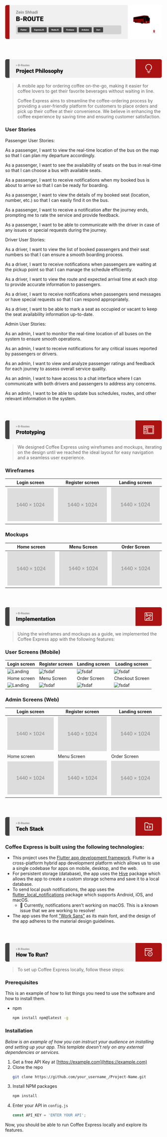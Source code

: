 <img src="./readme/title1.svg"/>

<br><br>

<!-- project philosophy -->
<img src="./readme/title2.svg"/>

> A mobile app for ordering coffee on-the-go, making it easier for coffee lovers to get their favorite beverages without waiting in line.
>
> Coffee Express aims to streamline the coffee-ordering process by providing a user-friendly platform for customers to place orders and pick up their coffee at their convenience. We believe in enhancing the coffee experience by saving time and ensuring customer satisfaction.

### User Stories
Passenger User Stories:

As a passenger, I want to view the real-time location of the bus on the map so that I can plan my departure accordingly.

As a passenger, I want to see the availability of seats on the bus in real-time so that I can choose a bus with available seats.

As a passenger, I want to receive notifications when my booked bus is about to arrive so that I can be ready for boarding.

As a passenger, I want to view the details of my booked seat (location, number, etc.) so that I can easily find it on the bus.

As a passenger, I want to receive a notification after the journey ends, prompting me to rate the service and provide feedback.

As a passenger, I want to be able to communicate with the driver in case of any issues or special requests during the journey.

Driver User Stories:

As a driver, I want to view the list of booked passengers and their seat numbers so that I can ensure a smooth boarding process.

As a driver, I want to receive notifications when passengers are waiting at the pickup point so that I can manage the schedule efficiently.

As a driver, I want to view the route and expected arrival time at each stop to provide accurate information to passengers.

As a driver, I want to receive notifications when passengers send messages or have special requests so that I can respond appropriately.

As a driver, I want to be able to mark a seat as occupied or vacant to keep the seat availability information up-to-date.

Admin User Stories:

As an admin, I want to monitor the real-time location of all buses on the system to ensure smooth operations.

As an admin, I want to receive notifications for any critical issues reported by passengers or drivers.

As an admin, I want to view and analyze passenger ratings and feedback for each journey to assess overall service quality.

As an admin, I want to have access to a chat interface where I can communicate with both drivers and passengers to address any concerns.

As an admin, I want to be able to update bus schedules, routes, and other relevant information in the system.

<br><br>

<!-- Prototyping -->
<img src="./readme/title3.svg"/>

> We designed Coffee Express using wireframes and mockups, iterating on the design until we reached the ideal layout for easy navigation and a seamless user experience.

### Wireframes
| Login screen  | Register screen |  Landing screen |
| ---| ---| ---|
| ![Landing](./readme/demo/1440x1024.png) | ![fsdaf](./readme/demo/1440x1024.png) | ![fsdaf](./readme/demo/1440x1024.png) |

### Mockups
| Home screen  | Menu Screen | Order Screen |
| ---| ---| ---|
| ![Landing](./readme/demo/1440x1024.png) | ![fsdaf](./readme/demo/1440x1024.png) | ![fsdaf](./readme/demo/1440x1024.png) |

<br><br>

<!-- Implementation -->
<img src="./readme/title4.svg"/>

> Using the wireframes and mockups as a guide, we implemented the Coffee Express app with the following features:

### User Screens (Mobile)
| Login screen  | Register screen | Landing screen | Loading screen |
| ---| ---| ---| ---|
| ![Landing](https://placehold.co/900x1600) | ![fsdaf](https://placehold.co/900x1600) | ![fsdaf](https://placehold.co/900x1600) | ![fsdaf](https://placehold.co/900x1600) |
| Home screen  | Menu Screen | Order Screen | Checkout Screen |
| ![Landing](https://placehold.co/900x1600) | ![fsdaf](https://placehold.co/900x1600) | ![fsdaf](https://placehold.co/900x1600) | ![fsdaf](https://placehold.co/900x1600) |

### Admin Screens (Web)
| Login screen  | Register screen |  Landing screen |
| ---| ---| ---|
| ![Landing](./readme/demo/1440x1024.png) | ![fsdaf](./readme/demo/1440x1024.png) | ![fsdaf](./readme/demo/1440x1024.png) |
| Home screen  | Menu Screen | Order Screen |
| ![Landing](./readme/demo/1440x1024.png) | ![fsdaf](./readme/demo/1440x1024.png) | ![fsdaf](./readme/demo/1440x1024.png) |

<br><br>

<!-- Tech stack -->
<img src="./readme/title5.svg"/>

###  Coffee Express is built using the following technologies:

- This project uses the [Flutter app development framework](https://flutter.dev/). Flutter is a cross-platform hybrid app development platform which allows us to use a single codebase for apps on mobile, desktop, and the web.
- For persistent storage (database), the app uses the [Hive](https://hivedb.dev/) package which allows the app to create a custom storage schema and save it to a local database.
- To send local push notifications, the app uses the [flutter_local_notifications](https://pub.dev/packages/flutter_local_notifications) package which supports Android, iOS, and macOS.
  - 🚨 Currently, notifications aren't working on macOS. This is a known issue that we are working to resolve!
- The app uses the font ["Work Sans"](https://fonts.google.com/specimen/Work+Sans) as its main font, and the design of the app adheres to the material design guidelines.

<br><br>

<!-- How to run -->
<img src="./readme/title6.svg"/>

> To set up Coffee Express locally, follow these steps:

### Prerequisites

This is an example of how to list things you need to use the software and how to install them.
* npm
  ```sh
  npm install npm@latest -g
  ```

### Installation

_Below is an example of how you can instruct your audience on installing and setting up your app. This template doesn't rely on any external dependencies or services._

1. Get a free API Key at [https://example.com](https://example.com)
2. Clone the repo
   ```sh
   git clone https://github.com/your_username_/Project-Name.git
   ```
3. Install NPM packages
   ```sh
   npm install
   ```
4. Enter your API in `config.js`
   ```js
   const API_KEY = 'ENTER YOUR API';
   ```

Now, you should be able to run Coffee Express locally and explore its features.
